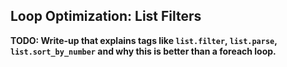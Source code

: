 Loop Optimization: List Filters
-------------------------------

**TODO: Write-up that explains tags like `list.filter`, `list.parse`, `list.sort_by_number` and why this is better than a foreach loop.**
